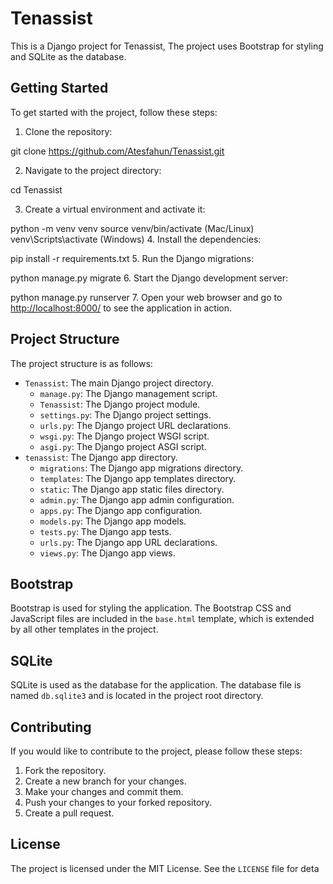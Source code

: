 # Tenassist

This is a Django project for Tenassist,  The project uses Bootstrap for styling and SQLite as the database.

## Getting Started

To get started with the project, follow these steps:

1. Clone the repository:

git clone https://github.com/Atesfahun/Tenassist.git

2. Navigate to the project directory:

cd Tenassist

3. Create a virtual environment and activate it:

python -m venv venv
source venv/bin/activate (Mac/Linux)
venv\Scripts\activate (Windows)
4. Install the dependencies:

pip install -r requirements.txt
5. Run the Django migrations:

python manage.py migrate
6. Start the Django development server:

python manage.py runserver
7. Open your web browser and go to <http://localhost:8000/> to see the application in action.

## Project Structure

The project structure is as follows:

* `Tenassist`: The main Django project directory.
	+ `manage.py`: The Django management script.
	+ `Tenassist`: The Django project module.
	+ `settings.py`: The Django project settings.
	+ `urls.py`: The Django project URL declarations.
	+ `wsgi.py`: The Django project WSGI script.
	+ `asgi.py`: The Django project ASGI script.
* `tenassist`: The Django app directory.
	+ `migrations`: The Django app migrations directory.
	+ `templates`: The Django app templates directory.
	+ `static`: The Django app static files directory.
	+ `admin.py`: The Django app admin configuration.
	+ `apps.py`: The Django app configuration.
	+ `models.py`: The Django app models.
	+ `tests.py`: The Django app tests.
	+ `urls.py`: The Django app URL declarations.
	+ `views.py`: The Django app views.

## Bootstrap

Bootstrap is used for styling the application. The Bootstrap CSS and JavaScript files are included in the `base.html` template, which is extended by all other templates in the project.

## SQLite

SQLite is used as the database for the application. The database file is named `db.sqlite3` and is located in the project root directory.

## Contributing

If you would like to contribute to the project, please follow these steps:

1. Fork the repository.
2. Create a new branch for your changes.
3. Make your changes and commit them.
4. Push your changes to your forked repository.
5. Create a pull request.

## License

The project is licensed under the MIT License. See the `LICENSE` file for deta

